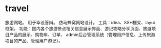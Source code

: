 # travel
旅游网站。
用于毕设答辩。
仿马蜂窝网站设计。
工具：idea、SSH框架、layui框架。
功能：国内各个旅游景点相关信息展示界面、游记攻略分享页面、旅游项目产品的展示、购物车、订单、
admin后台管理系统（管理用户信息、上传旅游项目的产品、管理用户游记）。
